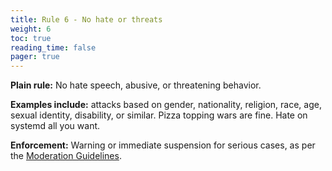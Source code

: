 ```yaml
---
title: Rule 6 - No hate or threats
weight: 6
toc: true
reading_time: false
pager: true
---
```


**Plain rule:** No hate speech, abusive, or threatening behavior.

**Examples include:** attacks based on gender, nationality, religion, race, age, sexual identity, disability, or similar. Pizza topping wars are fine. Hate on systemd all you want.

**Enforcement:** Warning or immediate suspension for serious cases, as per the [Moderation Guidelines](/docs/policies/moderation-guidelines/).
